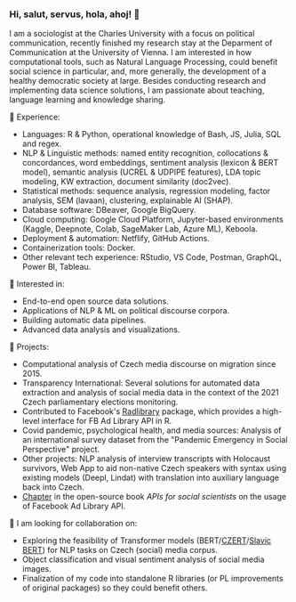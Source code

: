 ### Hi, salut, servus, hola, ahoj! 👋

I am a sociologist at the Charles University with a focus on political communication, recently finished my research stay at the Deparment of Communication at the University of Vienna. I am interested in how computational tools, such as Natural Language Processing, could benefit social science in particular, and, more generally, the development of a healthy democratic society at large. Besides conducting research and implementing data science solutions, I am passionate about teaching, language learning and knowledge sharing.

🔭 Experience:
- Languages: R & Python, operational knowledge of Bash, JS, Julia, SQL and regex.
- NLP & Linguistic methods: named entity recognition, collocations & concordances, word embeddings, sentiment analysis (lexicon & BERT model), semantic analysis (UCREL & UDPIPE features), LDA topic modeling, KW extraction, document similarity (doc2vec).
- Statistical methods: sequence analysis, regression modeling, factor analysis, SEM (lavaan), clustering, explainable AI (SHAP).
- Database software: DBeaver, Google BigQuery.
- Cloud computing: Google Cloud Platform, Jupyter-based environments (Kaggle, Deepnote, Colab, SageMaker Lab, Azure ML), Keboola.
- Deployment & automation: Netflify, GitHub Actions.
- Containerization tools: Docker.
- Other relevant tech experience: RStudio, VS Code, Postman, GraphQL, Power BI, Tableau. 


🌱 Interested in:
- End-to-end open source data solutions.
- Applications of NLP & ML on political discourse corpora. 
- Building automatic data pipelines.
- Advanced data analysis and visualizations.

👯 Projects:
- Computational analysis of Czech media discourse on migration since 2015.
- Transparency International: Several solutions for automated data extraction and analysis of social media data in the context of the 2021 Czech parliamentary elections monitoring.
- Contributed to Facebook's [Radlibrary](https://github.com/facebookresearch) package, which provides a high-level interface for FB Ad Library API in R.
- Covid pandemic, psychological health, and media sources: Analysis of an international survey dataset from the "Pandemic Emergency in Social Perspective" project.
- Other projects: NLP analysis of interview transcripts with Holocaust survivors, Web App to aid non-native Czech speakers with syntax using existing models (Deepl, Lindat) with translation into auxiliary language back into Czech.
- [Chapter](https://bookdown.org/paul/apis_for_social_scientists/facebook-ad-library-api.html) in the open-source book *APIs for social scientists* on the usage of Facebook Ad Library API.

🤔 I am looking for collaboration on:
- Exploring the feasibility of Transformer models (BERT/[CZERT](https://github.com/kiv-air/Czert)/[Slavic BERT](https://github.com/deepmipt/Slavic-BERT-NER)) for NLP tasks on Czech (social) media corpus.
- Object classification and visual sentiment analysis of social media images.
- Finalization of my code into standalone R libraries (or PL improvements of original packages) so they could benefit others.

